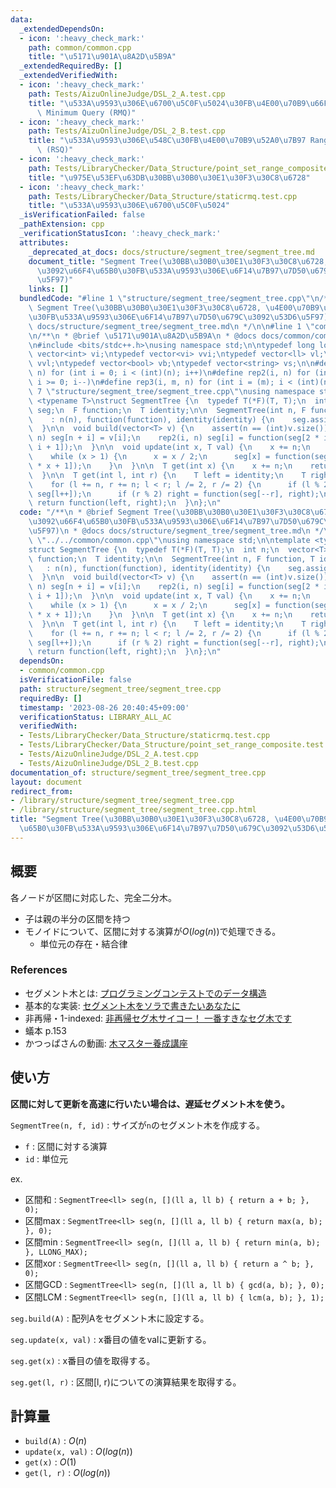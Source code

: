 ```yaml
---
data:
  _extendedDependsOn:
  - icon: ':heavy_check_mark:'
    path: common/common.cpp
    title: "\u5171\u901A\u8A2D\u5B9A"
  _extendedRequiredBy: []
  _extendedVerifiedWith:
  - icon: ':heavy_check_mark:'
    path: Tests/AizuOnlineJudge/DSL_2_A.test.cpp
    title: "\u533A\u9593\u306E\u6700\u5C0F\u5024\u30FB\u4E00\u70B9\u66F4\u65B0 Range\
      \ Minimum Query (RMQ)"
  - icon: ':heavy_check_mark:'
    path: Tests/AizuOnlineJudge/DSL_2_B.test.cpp
    title: "\u533A\u9593\u306E\u548C\u30FB\u4E00\u70B9\u52A0\u7B97 Range Sum Query\
      \ (RSQ)"
  - icon: ':heavy_check_mark:'
    path: Tests/LibraryChecker/Data_Structure/point_set_range_composite.test.cpp
    title: "\u975E\u53EF\u63DB\u30BB\u30B0\u30E1\u30F3\u30C8\u6728"
  - icon: ':heavy_check_mark:'
    path: Tests/LibraryChecker/Data_Structure/staticrmq.test.cpp
    title: "\u533A\u9593\u306E\u6700\u5C0F\u5024"
  _isVerificationFailed: false
  _pathExtension: cpp
  _verificationStatusIcon: ':heavy_check_mark:'
  attributes:
    _deprecated_at_docs: docs/structure/segment_tree/segment_tree.md
    document_title: "Segment Tree(\u30BB\u30B0\u30E1\u30F3\u30C8\u6728, \u4E00\u70B9\
      \u3092\u66F4\u65B0\u30FB\u533A\u9593\u306E\u6F14\u7B97\u7D50\u679C\u3092\u53D6\
      \u5F97)"
    links: []
  bundledCode: "#line 1 \"structure/segment_tree/segment_tree.cpp\"\n/**\n * @brief\
    \ Segment Tree(\u30BB\u30B0\u30E1\u30F3\u30C8\u6728, \u4E00\u70B9\u3092\u66F4\u65B0\
    \u30FB\u533A\u9593\u306E\u6F14\u7B97\u7D50\u679C\u3092\u53D6\u5F97)\n * @docs\
    \ docs/structure/segment_tree/segment_tree.md\n */\n\n#line 1 \"common/common.cpp\"\
    \n/**\n * @brief \u5171\u901A\u8A2D\u5B9A\n * @docs docs/common/common.md\n */\n\
    \n#include <bits/stdc++.h>\nusing namespace std;\n\ntypedef long long ll;\ntypedef\
    \ vector<int> vi;\ntypedef vector<vi> vvi;\ntypedef vector<ll> vl;\ntypedef vector<vl>\
    \ vvl;\ntypedef vector<bool> vb;\ntypedef vector<string> vs;\n\n#define rep(i,\
    \ n) for (int i = 0; i < (int)(n); i++)\n#define rep2(i, n) for (int i = (n)-1;\
    \ i >= 0; i--)\n#define rep3(i, m, n) for (int i = (m); i < (int)(n); i++)\n#line\
    \ 7 \"structure/segment_tree/segment_tree.cpp\"\nusing namespace std;\n\ntemplate\
    \ <typename T>\nstruct SegmentTree {\n  typedef T(*F)(T, T);\n  int n;\n  vector<T>\
    \ seg;\n  F function;\n  T identity;\n\n  SegmentTree(int n, F function, T identity)\n\
    \    : n(n), function(function), identity(identity) {\n    seg.assign(2 * n, identity);\n\
    \  }\n\n  void build(vector<T> v) {\n    assert(n == (int)v.size());\n    rep(i,\
    \ n) seg[n + i] = v[i];\n    rep2(i, n) seg[i] = function(seg[2 * i], seg[2 *\
    \ i + 1]);\n  }\n\n  void update(int x, T val) {\n    x += n;\n    seg[x] = val;\n\
    \    while (x > 1) {\n      x = x / 2;\n      seg[x] = function(seg[2 * x], seg[2\
    \ * x + 1]);\n    }\n  }\n\n  T get(int x) {\n    x += n;\n    return seg[x];\n\
    \  }\n\n  T get(int l, int r) {\n    T left = identity;\n    T right = identity;\n\
    \    for (l += n, r += n; l < r; l /= 2, r /= 2) {\n      if (l % 2) left = function(left,\
    \ seg[l++]);\n      if (r % 2) right = function(seg[--r], right);\n    }\n   \
    \ return function(left, right);\n  }\n};\n"
  code: "/**\n * @brief Segment Tree(\u30BB\u30B0\u30E1\u30F3\u30C8\u6728, \u4E00\u70B9\
    \u3092\u66F4\u65B0\u30FB\u533A\u9593\u306E\u6F14\u7B97\u7D50\u679C\u3092\u53D6\
    \u5F97)\n * @docs docs/structure/segment_tree/segment_tree.md\n */\n\n#include\
    \ \"../../common/common.cpp\"\nusing namespace std;\n\ntemplate <typename T>\n\
    struct SegmentTree {\n  typedef T(*F)(T, T);\n  int n;\n  vector<T> seg;\n  F\
    \ function;\n  T identity;\n\n  SegmentTree(int n, F function, T identity)\n \
    \   : n(n), function(function), identity(identity) {\n    seg.assign(2 * n, identity);\n\
    \  }\n\n  void build(vector<T> v) {\n    assert(n == (int)v.size());\n    rep(i,\
    \ n) seg[n + i] = v[i];\n    rep2(i, n) seg[i] = function(seg[2 * i], seg[2 *\
    \ i + 1]);\n  }\n\n  void update(int x, T val) {\n    x += n;\n    seg[x] = val;\n\
    \    while (x > 1) {\n      x = x / 2;\n      seg[x] = function(seg[2 * x], seg[2\
    \ * x + 1]);\n    }\n  }\n\n  T get(int x) {\n    x += n;\n    return seg[x];\n\
    \  }\n\n  T get(int l, int r) {\n    T left = identity;\n    T right = identity;\n\
    \    for (l += n, r += n; l < r; l /= 2, r /= 2) {\n      if (l % 2) left = function(left,\
    \ seg[l++]);\n      if (r % 2) right = function(seg[--r], right);\n    }\n   \
    \ return function(left, right);\n  }\n};\n"
  dependsOn:
  - common/common.cpp
  isVerificationFile: false
  path: structure/segment_tree/segment_tree.cpp
  requiredBy: []
  timestamp: '2023-08-26 20:40:45+09:00'
  verificationStatus: LIBRARY_ALL_AC
  verifiedWith:
  - Tests/LibraryChecker/Data_Structure/staticrmq.test.cpp
  - Tests/LibraryChecker/Data_Structure/point_set_range_composite.test.cpp
  - Tests/AizuOnlineJudge/DSL_2_A.test.cpp
  - Tests/AizuOnlineJudge/DSL_2_B.test.cpp
documentation_of: structure/segment_tree/segment_tree.cpp
layout: document
redirect_from:
- /library/structure/segment_tree/segment_tree.cpp
- /library/structure/segment_tree/segment_tree.cpp.html
title: "Segment Tree(\u30BB\u30B0\u30E1\u30F3\u30C8\u6728, \u4E00\u70B9\u3092\u66F4\
  \u65B0\u30FB\u533A\u9593\u306E\u6F14\u7B97\u7D50\u679C\u3092\u53D6\u5F97)"
---
```

## 概要

各ノードが区間に対応した、完全二分木。

- 子は親の半分の区間を持つ
- モノイドについて、区間に対する演算が$O(log(n))$で処理できる。
  - 単位元の存在・結合律

### References

- セグメント木とは: [プログラミングコンテストでのデータ構造](https://www.slideshare.net/iwiwi/ss-3578491)
- 基本的な実装: [セグメント木をソラで書きたいあなたに](https://tsutaj.hatenablog.com/entry/2017/03/29/204841)
- 非再帰・1-indexed: [非再帰セグ木サイコー！ 一番すきなセグ木です](https://hcpc-hokudai.github.io/archive/structure_segtree_001.pdf)
- 蟻本 p.153
- かつっぱさんの動画: [木マスター養成講座](https://www.youtube.com/watch?v=LjhVy1ZJTMc&list=PL3Hpv03CoZ24p5a6qT0LsFKEhiDWxf_B_&index=3)

## 使い方

**区間に対して更新を高速に行いたい場合は、遅延セグメント木を使う。**

`SegmentTree(n, f, id)` : サイズが`n`のセグメント木を作成する。

- `f` : 区間に対する演算
- `id` : 単位元

ex.

- 区間和 : `SegmentTree<ll> seg(n, [](ll a, ll b) { return a + b; }, 0);`
- 区間max : `SegmentTree<ll> seg(n, [](ll a, ll b) { return max(a, b); }, 0);`
- 区間min : `SegmentTree<ll> seg(n, [](ll a, ll b) { return min(a, b); }, LLONG_MAX);`
- 区間xor : `SegmentTree<ll> seg(n, [](ll a, ll b) { return a ^ b; }, 0);`
- 区間GCD : `SegmentTree<ll> seg(n, [](ll a, ll b) { gcd(a, b); }, 0);`
- 区間LCM : `SegmentTree<ll> seg(n, [](ll a, ll b) { lcm(a, b); }, 1);`

`seg.build(A)` : 配列Aをセグメント木に設定する。

`seg.update(x, val)` : x番目の値をvalに更新する。

`seg.get(x)` : x番目の値を取得する。

`seg.get(l, r)` : 区間[l, r)についての演算結果を取得する。

## 計算量

- `build(A)` : $O(n)$
- `update(x, val)` : $O(log(n))$
- `get(x)` : $O(1)$
- `get(l, r)` : $O(log(n))$
